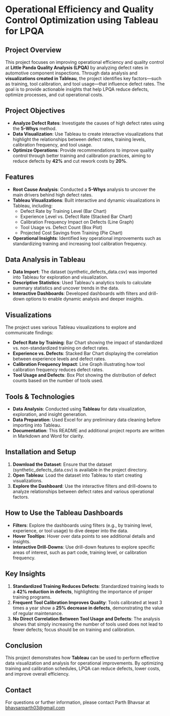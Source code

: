 # Operational Efficiency and Quality Control Optimization using Tableau for LPQA

## Project Overview
This project focuses on improving operational efficiency and quality control at **Little Panda Quality Analysis (LPQA)** by analyzing defect rates in automotive component inspections. Through data analysis and **visualizations created in Tableau**, the project identifies key factors—such as training, tool calibration, and tool usage—that influence defect rates. The goal is to provide actionable insights that help LPQA reduce defects, optimize processes, and cut operational costs.

## Project Objectives
- **Analyze Defect Rates**: Investigate the causes of high defect rates using the **5-Whys** method.
- **Data Visualization**: Use Tableau to create interactive visualizations that highlight the relationships between defect rates, training levels, calibration frequency, and tool usage.
- **Optimize Operations**: Provide recommendations to improve quality control through better training and calibration practices, aiming to reduce defects by **42%** and cut rework costs by **20%**.

## Features
- **Root Cause Analysis**: Conducted a **5-Whys** analysis to uncover the main drivers behind high defect rates.
- **Tableau Visualizations**: Built interactive and dynamic visualizations in Tableau, including:
  - Defect Rate by Training Level (Bar Chart)
  - Experience Level vs. Defect Rate (Stacked Bar Chart)
  - Calibration Frequency Impact on Defects (Line Graph)
  - Tool Usage vs. Defect Count (Box Plot)
  - Projected Cost Savings from Training (Pie Chart)
- **Operational Insights**: Identified key operational improvements such as standardizing training and increasing tool calibration frequency.

## Data Analysis in Tableau
- **Data Import**: The dataset (synthetic_defects_data.csv) was imported into Tableau for exploration and visualization.
- **Descriptive Statistics**: Used Tableau's analytics tools to calculate summary statistics and uncover trends in the data.
- **Interactive Dashboards**: Developed dashboards with filters and drill-down options to enable dynamic analysis and deeper insights.

## Visualizations
The project uses various Tableau visualizations to explore and communicate findings:
- **Defect Rate by Training**: Bar Chart showing the impact of standardized vs. non-standardized training on defect rates.
- **Experience vs. Defects**: Stacked Bar Chart displaying the correlation between experience levels and defect rates.
- **Calibration Frequency Impact**: Line Graph illustrating how tool calibration frequency reduces defect rates.
- **Tool Usage and Defects**: Box Plot showing the distribution of defect counts based on the number of tools used.

## Tools & Technologies
- **Data Analysis**: Conducted using **Tableau** for data visualization, exploration, and insight generation.
- **Data Preparation**: Used Excel for any preliminary data cleaning before importing into Tableau.
- **Documentation**: This README and additional project reports are written in Markdown and Word for clarity.

## Installation and Setup
1. **Download the Dataset**: Ensure that the dataset (synthetic_defects_data.csv) is available in the project directory.
2. **Open Tableau**: Load the dataset into Tableau to start creating visualizations.
3. **Explore the Dashboard**: Use the interactive filters and drill-downs to analyze relationships between defect rates and various operational factors.

## How to Use the Tableau Dashboards
- **Filters**: Explore the dashboards using filters (e.g., by training level, experience, or tool usage) to dive deeper into the data.
- **Hover Tooltips**: Hover over data points to see additional details and insights.
- **Interactive Drill-Downs**: Use drill-down features to explore specific areas of interest, such as part code, training level, or calibration frequency.

## Key Insights
1. **Standardized Training Reduces Defects**: Standardized training leads to a **42% reduction in defects**, highlighting the importance of proper training programs.
2. **Frequent Tool Calibration Improves Quality**: Tools calibrated at least 3 times a year show a **25% decrease in defects**, demonstrating the value of regular maintenance.
3. **No Direct Correlation Between Tool Usage and Defects**: The analysis shows that simply increasing the number of tools used does not lead to fewer defects; focus should be on training and calibration.

## Conclusion
This project demonstrates how **Tableau** can be used to perform effective data visualization and analysis for operational improvements. By optimizing training and calibration schedules, LPQA can reduce defects, lower costs, and improve overall efficiency.

## Contact
For questions or further information, please contact Parth Bhavsar at bhavsarparth03@gmail.com
